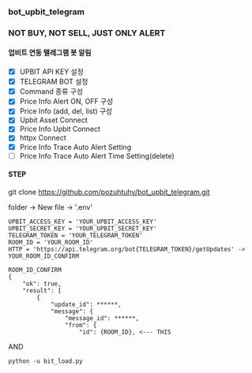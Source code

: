### bot_upbit_telegram

### NOT BUY, NOT SELL, JUST ONLY ALERT

#### 업비트 연동 텔레그램 봇 알림

- [x] UPBIT API KEY 설정
- [x] TELEGRAM BOT 설정
- [x] Command 종류 구성
- [x] Price Info Alert ON, OFF 구성
- [x] Price Info (add, del, list) 구성
- [x] Upbit Asset Connect
- [x] Price Info Upbit Connect
- [x] httpx Connect
- [x] Price Info Trace Auto Alert Setting
- [ ] Price Info Trace Auto Alert Time Setting(delete)

#### STEP

git clone https://github.com/pozuhtuhv/bot_upbit_telegram.git

folder -> New file -> '.env'
```
UPBIT_ACCESS_KEY = 'YOUR_UPBIT_ACCESS_KEY'
UPBIT_SECRET_KEY = 'YOUR_UPBIT_SECRET_KEY'
TELEGRAM_TOKEN = 'YOUR_TELEGRAM_TOKEN'
ROOM_ID = 'YOUR_ROOM_ID'
HTTP = 'https://api.telegram.org/bot{TELEGRAM_TOKEN}/getUpdates' -> YOUR_ROOM_ID_CONFIRM
```

```
ROOM_ID_CONFIRM
{
    "ok": true,
    "result": [
        {
            "update_id": ******,
            "message": {
                "message_id": ******,
                "from": {
                    "id": {ROOM_ID}, <--- THIS
```
AND
```
python -u bit_load.py
```